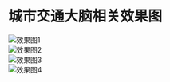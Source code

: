 # 城市交通大脑相关效果图
![效果图1](https://gitee.com/FattyShu/brain-image/blob/master/1.png)   
![效果图2](https://gitee.com/FattyShu/brain-image/blob/master/2.png)   
![效果图3](https://gitee.com/FattyShu/brain-image/blob/master/3.png)   
![效果图4](https://gitee.com/FattyShu/brain-image/blob/master/4.png)   